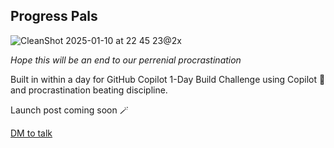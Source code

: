## Progress Pals

![CleanShot 2025-01-10 at 22 45 23@2x](https://github.com/user-attachments/assets/d960a94f-ed52-48c1-9096-f4fde7bca11c)

_Hope this will be an end to our perrenial procrastination_

Built in within a day for GitHub Copilot 1-Day Build Challenge using Copilot 🦄 and procrastination beating discipline.

Launch post coming soon 🪄

[DM to talk](x.com/thebuildguy)
